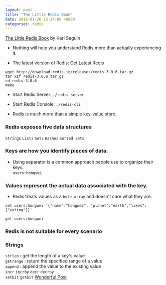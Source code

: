 ```yaml
---
layout: post
title: "The Little Redis Book"
date: 2016-01-26 15:24:00 +0800
categories: redis
---
```


[The Little Redis Book](http://openmymind.net/redis.pdf) by Karl Seguin

* Nothing will help you understand Redis more than actually experiencing it.

* The latest version of Redis: [Get Latest Redis](http://redis.io/download)

```shell
wget http://download.redis.io/releases/redis-3.0.6.tar.gz
tar xzf redis-3.0.6.tar.gz
cd redis-3.0.6
make
```

* Start Redis Server:  `./redis-server`
* Start Redis Console: `./redis-cli`

* Redis is much more than a simple key-value store.

### Redis exposes five data structures
`Strings` `Lists` `Sets` `Hashes` `Sorted sets`

### Keys are how you identify pieces of data.
* Using separator is a common approach people use to organize their keys.<br>
`users:hongwei`

### Values represent the actual data associated with the key.
* Redis treats values as a `byte array` and doesn't care what they are.

```shell
set users:hongwei '{"name":"hongwei", "planet":"earth","likes":["eating"]}'

get users:hongwei
```

### Redis is not suitable for every scenario

### Strings
`strlen` : get the length of a key's value<br>
`getrange` : return the specified range of a value<br>
`append` : append the value to the existing value<br>
`incr` `incrby` `decr` `decrby`<br>
`setbit` `getbit` [Wonderful Post](http://blog.getspool.com/2011/11/29/fast-easy-realtime-metrics-using-redis-bitmaps/)
